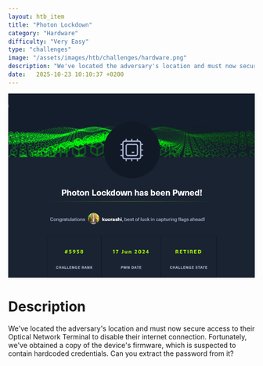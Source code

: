 ```yaml
---
layout: htb_item
title: "Photon Lockdown"
category: "Hardware"
difficulty: "Very Easy"
type: "challenges"
image: "/assets/images/htb/challenges/hardware.png"
description: "We've located the adversary's location and must now secure access to their Optical Network Terminal to disable their internet connection. Fortunately, we've obtained a copy of the device's firmware, which is suspected to contain hardcoded credentials. Can you extract the password from it?"
date:   2025-10-23 10:10:37 +0200
---
```


![Photon Lockdown pwned](/assets/images/htb/challenges/photonlockdown_pwned.png)

# Description
We've located the adversary's location and must now secure access to their Optical Network Terminal to disable their internet connection. Fortunately, we've obtained a copy of the device's firmware, which is suspected to contain hardcoded credentials. Can you extract the password from it?